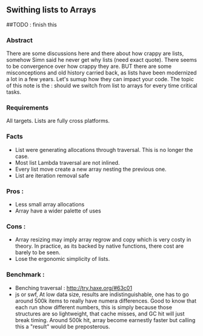 ## Swithing lists to Arrays

##TODO : finish this

### Abstract
There are some discussions here and there about how crappy are lists, somehow Simn said he never get why lists (need exact quote). There seems to be convergence over how crappy they are. BUT there are some misconceptions and old history carried back, as lists have been modernized a lot in a few years.
Let's sumup how they can impact your code. The topic of this note is the : should we switch from list to arrays for every time critical tasks.

### Requirements
All targets. Lists are fully cross platforms.

### Facts
- List were generating allocations through traversal. This is no longer the case.
- Most list Lambda traversal are not inlined.
- Every list move create a new array nesting the previous one.
- List are iteration removal safe

### Pros :
- Less small array allocations
- Array have a wider palette of uses

### Cons :
- Array resizing may imply array regrow and copy which is very costy in theory. In practice, as its backed by native functions, there cost are barely to be seen.
- Lose the ergonomic simplicity of lists.

### Benchmark :
- Benching traversal : http://try.haxe.org/#63c01
- js or swf, At low data size, results are indistinguishable, one has to go around 500k items to really have numera differences. Good to know that each run show different numbers, this is simply because those structures are so lightweight, that cache misses, and GC hit will just break timing. Around 500k hit, array become earnestly faster but calling this a "result" would be preposterous.

